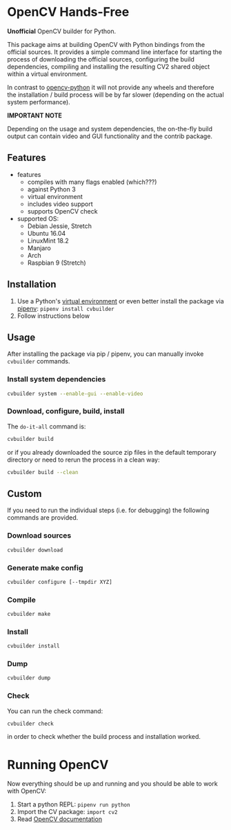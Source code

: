 # OpenCV Hands-Free

**Unofficial** OpenCV builder for Python.

This package aims at building OpenCV with Python bindings from the official sources.
It provides a simple command line interface for starting the process of downloading the
official sources, configuring the build dependencies, compiling and installing the resulting
CV2 shared object within a virtual environment.

In contrast to [opencv-python](https://github.com/skvark/opencv-python) it will not provide any
wheels and therefore the installation / build process will be by far slower (depending on the
actual system performance).

**IMPORTANT NOTE**

Depending on the usage and system dependencies, the on-the-fly build output can
contain video and GUI functionality and the contrib package.


## Features

* features
    * compiles with many flags enabled (which???)
    * against Python 3
    * virtual environment
    * includes video support
    * supports OpenCV check
* supported OS:
    * Debian Jessie, Stretch
    * Ubuntu 16.04
    * LinuxMint 18.2
    * Manjaro
    * Arch
    * Raspbian 9 (Stretch)


## Installation

1. Use a Python's [virtual environment](https://docs.python.org/3/library/venv.html)
or even better install the package via [pipenv](https://docs.pipenv.org/): `pipenv install cvbuilder`
1. Follow instructions below


## Usage

After installing the package via pip / pipenv, you can manually invoke `cvbuilder` commands.

### Install system dependencies

```bash
cvbuilder system --enable-gui --enable-video
```

### Download, configure, build, install

The `do-it-all` command is:

```bash
cvbuilder build
```

or if you already downloaded the source zip files in the default temporary
directory or need to rerun the process in a clean way:

```bash
cvbuilder build --clean
```


## Custom

If you need to run the individual steps (i.e. for debugging) the following
commands are provided.

### Download sources

```bash
cvbuilder download
```

### Generate make config

```bash
cvbuilder configure [--tmpdir XYZ]
```

### Compile

```bash
cvbuilder make
```

### Install

```bash
cvbuilder install
```

### Dump

```bash
cvbuilder dump
```

### Check

You can run the check command:

```bash
cvbuilder check
``` 

in order to check whether the build process and installation worked.


# Running OpenCV

Now everything should be up and running and you should be able to work with OpenCV:

1. Start a python REPL: `pipenv run python`
1. Import the CV package: `import cv2`
1. Read [OpenCV documentation](http://docs.opencv.org/>)
